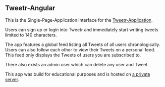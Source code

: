## Tweetr-Angular

This is the Single-Page-Application interface for the [Tweetr-Application](https://github.com/Venuor/Tweetr).

Users can sign up or login into Tweetr and immediately start writing tweets limited to
140 characters. 

The app features a global feed listing all Tweets of all users chronologically. Users can also
follow each other to view their Tweets on a personal feed. This feed only displays the Tweets of 
users you are subscribed to.

There also exists an admin user which can delete any user and Tweet.

This app was build for educational purposes and is hosted on [a private server](https://rspiess.ddns.net/tweetr).
